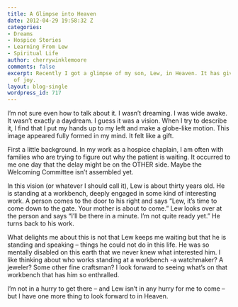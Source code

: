 ```yaml
---
title: A Glimpse into Heaven
date: 2012-04-29 19:58:32 Z
categories:
- Dreams
- Hospice Stories
- Learning From Lew
- Spiritual Life
author: cherrywinklemoore
comments: false
excerpt: Recently I got a glimpse of my son, Lew, in Heaven. It has given me a lot
  of joy.
layout: blog-single
wordpress_id: 717
---
```


I’m not sure even how to talk about it. I wasn’t dreaming. I was wide awake. It wasn’t exactly a daydream. I guess it was a vision. When I try to describe it, I find that I put my hands up to my left and make a globe-like motion. This image appeared fully formed in my mind. It felt like a gift.

First a little background. In my work as a hospice chaplain, I am often with families who are trying to figure out why the patient is waiting. It occurred to me one day that the delay might be on the OTHER side. Maybe the Welcoming Committee isn’t assembled yet.

In this vision (or whatever I should call it), Lew is about thirty years old. He is standing at a workbench, deeply engaged in some kind of interesting work. A person comes to the door to his right and says “Lew, it’s time to come down to the gate. Your mother is about to come.” Lew looks over at the person and says “I’ll be there in a minute. I’m not quite ready yet.” He turns back to his work.

What delights me about this is not that Lew keeps me waiting but that he is standing and speaking – things he could not do in this life. He was so mentally disabled on this earth that we never knew what interested him. I like thinking about who works standing at a workbench -a watchmaker? A jeweler? Some other fine craftsman? I look forward to seeing what’s on that workbench that has him so enthralled.

I’m not in a hurry to get there – and Lew isn’t in any hurry for me to come – but I have one more thing to look forward to in Heaven.
